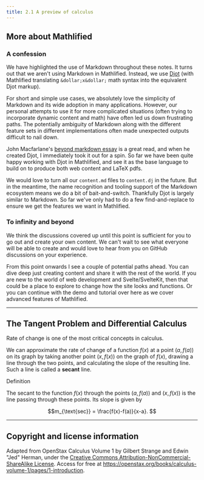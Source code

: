 ```yaml
---
title: 2.1 A preview of calculus
---
```


## More about Mathlified

### A confession

We have highlighted the use of Markdown throughout these notes. It turns out that we aren't using Markdown in Mathlified. Instead, we use [Djot](https://djot.net/) (with Mathlified translating `&dollar;x&dollar;` math syntax into the equivalent Djot markup).

For short and simple use cases, we absolutely love the simplicity of Markdown and its wide adoption in many applications. However, our personal attempts to use it for more complicated situations (often trying to incorporate dynamic content and math) have often led us down frustrating paths. The potentially ambiguity of Markdown along with the different feature sets in different implementations often made unexpected outputs difficult to nail down.

John Macfarlane's [beyond markdown essay](https://johnmacfarlane.net/beyond-markdown.html) is a great read, and when he created Djot, I immediately took it out for a spin. So far we have been quite happy working with Djot in Mathlified, and see it as the base language to build on to produce both web content and LaTeX pdfs.

We would love to turn all our `content.md` files to `content.dj` in the future. But in the meantime, the name recognition and tooling support of the Markdown ecosystem means we do a bit of bait-and-switch. Thankfully Djot is largely similar to Markdown. So far we've only had to do a few find-and-replace to ensure we get the features we want in Mathlified.

### To infinity and beyond

We think the discussions covered up until this point is sufficient for you to go out and create your own content. We can't wait to see what everyone will be able to create and would love to hear from you on GitHub discussions on your experience.

From this point onwards I see a couple of potential paths ahead. You can dive deep just creating content and share it with the rest of the world. If you are new to the world of web development and Svelte/SvelteKit, then that could be a place to explore to change how the site looks and functions. Or you can continue with the demo and tutorial over here as we cover advanced features of Mathlified.

---

## The Tangent Problem and Differential Calculus

Rate of change is one of the most critical concepts in calculus.

We can approximate the rate of change of a function $f(x)$ at a point $(a,f(a))$ on its graph by taking another point $(x,f(x))$ on the graph of $f(x)$, drawing a line through the two points, and calculating the slope of the resulting line. Such a line is called a **secant** line.

Definition

The secant to the function $f(x)$ through the points $(a,f(a))$ and $(x,f(x))$ is the line passing through these points. Its slope is given by

$$m_{\text{sec}} = \frac{f(x)-f(a)}{x-a}. $$

---

## Copyright and license information

Adapted from OpenStax Calculus Volume 1 by Gilbert Strange and Edwin "Jed" Herman, under the [Creative Commons Attribution-NonCommercial-ShareAlike License](http://creativecommons.org/licenses/by-nc-sa/4.0/). Access for free at <https://openstax.org/books/calculus-volume-1/pages/1-introduction>.
